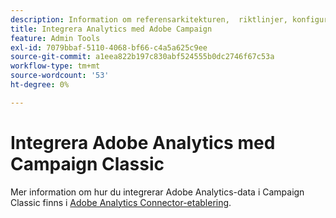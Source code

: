 ```yaml
---
description: Information om referensarkitekturen, ​ riktlinjer, konfigurationssteg och tester som implementeringsspecialister måste följa när de integrerar Adobe Analytics med Adobe Campaign.
title: Integrera Analytics med Adobe Campaign
feature: Admin Tools
exl-id: 7079bbaf-5110-4068-bf66-c4a5a625c9ee
source-git-commit: a1eea822b197c830abf524555b0dc2746f67c53a
workflow-type: tm+mt
source-wordcount: '53'
ht-degree: 0%

---
```


# Integrera Adobe Analytics med Campaign Classic

Mer information om hur du integrerar Adobe Analytics-data i Campaign Classic finns i [Adobe Analytics Connector-etablering](https://experienceleague.adobe.com/sv/docs/campaign-classic/using/integrating-with-adobe-experience-cloud/analytics-connector/adobe-analytics-provisioning).

